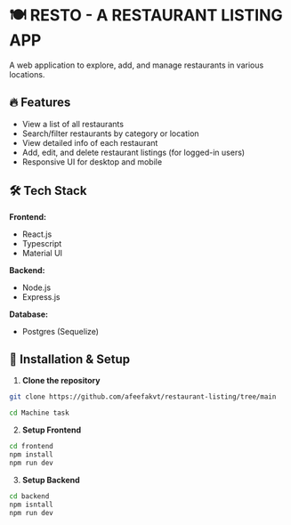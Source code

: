 # 🍽️ RESTO - A RESTAURANT LISTING APP

A web application to explore, add, and manage restaurants in various locations.

## 🔥 Features

- View a list of all restaurants
- Search/filter restaurants by category or location
- View detailed info of each restaurant
- Add, edit, and delete restaurant listings (for logged-in users)
- Responsive UI for desktop and mobile

## 🛠️ Tech Stack

**Frontend:**
- React.js
- Typescript
- Material UI

**Backend:**
- Node.js
- Express.js

**Database:**
- Postgres (Sequelize)



## 🚀 Installation & Setup

1. **Clone the repository**

```bash
git clone https://github.com/afeefakvt/restaurant-listing/tree/main
```
```bash
cd Machine task
```

2. **Setup Frontend**

```bash
cd frontend
npm install
npm run dev
```

3. **Setup Backend**

```bash
cd backend
npm isntall
npm run dev


